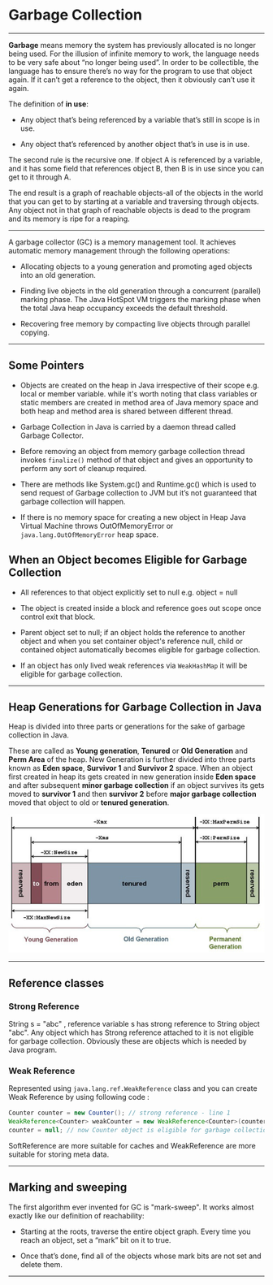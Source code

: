 # Garbage Collection

---

**Garbage** means memory the system has previously allocated is no longer being used. For the illusion of infinite memory to work, the language needs to be very safe about “no longer being used”. In order to be collectible, the language has to ensure there’s no way for the program to use that object again. If it can’t get a reference to the object, then it obviously can’t use it again.

The definition of **in use**:

- Any object that’s being referenced by a variable that’s still in scope is in use.

- Any object that’s referenced by another object that’s in use is in use. 

The second rule is the recursive one. If object A is referenced by a variable, and it has some field that references object B, then B is in use since you can get to it through A.

The end result is a graph of reachable objects-all of the objects in the world that you can get to by starting at a variable and traversing through objects. Any object not in that graph of reachable objects is dead to the program and its memory is ripe for a reaping.

---

A garbage collector (GC) is a memory management tool. It achieves automatic memory management through the following operations:

- Allocating objects to a young generation and promoting aged objects into an old generation.

- Finding live objects in the old generation through a concurrent (parallel) marking phase. The Java HotSpot VM triggers the marking phase when the total Java heap occupancy exceeds the default threshold.

- Recovering free memory by compacting live objects through parallel copying. 

---

## Some Pointers

- Objects are created on the heap in Java irrespective of their scope e.g. local or member variable. while it's worth noting that class variables or static members are created in method area of Java memory space and both heap and method area is shared between different thread.

- Garbage Collection in Java is carried by a daemon thread called Garbage Collector.

- Before removing an object from memory garbage collection thread invokes `finalize()` method of that object and gives an opportunity to perform any sort of cleanup required. 

- There are methods like System.gc() and Runtime.gc() which is used to send request of Garbage collection to JVM but it’s not guaranteed that garbage collection will happen.

- If there is no memory space for creating a new object in Heap Java Virtual Machine throws OutOfMemoryError or `java.lang.OutOfMemoryError` heap space.


## When an Object becomes Eligible for Garbage Collection

- All references to that object explicitly set to null e.g. object = null

- The object is created inside a block and reference goes out scope once control exit that block.

- Parent object set to null; if an object holds the reference to another object and when you set container object's reference null, child or contained object automatically becomes eligible for garbage collection.

- If an object has only lived weak references via `WeakHashMap` it will be eligible for garbage collection.

---

## Heap Generations for Garbage Collection in Java

Heap is divided into three parts or generations for the sake of garbage collection in Java.

These are called as **Young generation**, **Tenured** or **Old Generation** and **Perm Area** of the heap.  New Generation is further divided into three parts known as **Eden space**, **Survivor 1** and **Survivor 2** space. When an object first created in heap its gets created in new generation inside **Eden space** and after subsequent **minor garbage collection** if an object survives its gets moved to **survivor 1** and then **survivor 2** before **major garbage collection** moved that object to old or **tenured generation**.

![gc_jvm_image.jpg](./_image/gc_jvm_image.jpg)

---

## Reference classes

### Strong Reference 

String s = "abc" , reference variable s has strong reference to String object "abc". Any object which has Strong reference attached to it is not eligible for garbage collection. Obviously these are objects which is needed by Java program.

###  Weak Reference 

Represented using `java.lang.ref.WeakReference` class and you can create Weak Reference by using following code :

```java
Counter counter = new Counter(); // strong reference - line 1
WeakReference<Counter> weakCounter = new WeakReference<Counter>(counter); //weak reference
counter = null; // now Counter object is eligible for garbage collection
```

SoftReference are more suitable for caches and WeakReference are more suitable for storing meta data. 



---

## Marking and sweeping

The first algorithm ever invented for GC is "mark-sweep". It works almost exactly like our definition of reachability:

- Starting at the roots, traverse the entire object graph. Every time you reach an object, set a “mark” bit on it to true.

- Once that’s done, find all of the objects whose mark bits are not set and delete them.

---


